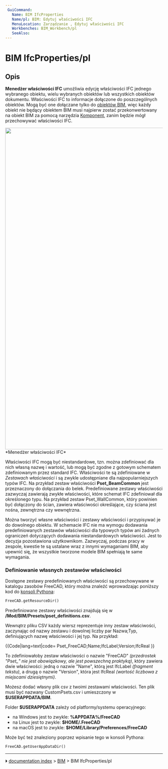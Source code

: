 ```yaml
---
 GuiCommand:
   Name: BIM IfcProperties
   Name/pl: BIM: Edytuj właściwości IFC
   MenuLocation: Zarządzanie , Edytuj właściwości IFC
   Workbenches: BIM_Workbench/pl
   SeeAlso: 
---
```


# BIM IfcProperties/pl



## Opis

**Menedżer właściwości IFC** umożliwia edycję właściwości IFC jednego wybranego obiektu, wielu wybranych obiektów lub wszystkich obiektów dokumentu. Właściwości IFC to informacje dołączone do poszczególnych obiektów. Mogą być one dołączane tylko do [obiektów BIM](BIM_Workbench/pl.md), więc każdy obiekt nie będący obiektem BIM musi najpierw zostać przekonwertowany na obiekt BIM za pomocą narzędzia [Komponent](Arch_Component/pl.md), zanim będzie mógł przechowywać właściwości IFC.

<img alt="" src=images/BIM_ifcproperties_screenshot.png  style="width:1024px;"> 
*Menedżer właściwości IFC*

Właściwości IFC mogą być niestandardowe, tzn. można zdefiniować dla nich własną nazwę i wartość, lub mogą być zgodne z gotowym schematem zdefiniowanym przez standard IFC. Właściwości te są zdefiniowane w *Zestawach właściwości* i są zwykle udostępniane dla najpopularniejszych typów IFC. Na przykład zestaw właściwości **Pset_BeamCommon** jest przeznaczony do dołączania do belek. Predefiniowane zestawy właściwości zazwyczaj zawierają zwykłe właściwości, które schemat IFC zdefiniował dla określonego typu. Na przykład zestaw Pset_WallCommon, który powinien być dołączony do ścian, zawiera właściwości określające, czy ściana jest nośna, zewnętrzna czy wewnętrzna.

Można tworzyć własne właściwości i zestawy właściwości i przypisywać je do dowolnego obiektu. W schemacie IFC nie ma wymogu dodawania predefiniowanych zestawów właściwości dla typowych typów ani żadnych ograniczeń dotyczących dodawania niestandardowych właściwości. Jest to decyzja pozostawiona użytkownikom. Zazwyczaj, podczas pracy w zespole, kwestie te są ustalane wraz z innymi wymaganiami BIM, aby upewnić się, że wszystkie tworzone modele BIM spełniają te same wymagania.



### Definiowanie własnych zestawów właściwości 

Dostępne zestawy predefiniowanych właściwości są przechowywane w katalogu zasobów FreeCAD, który można znaleźć wprowadzając poniższy kod do [konsoli Pythona](Python_console/pl.md):


```python
FreeCAD.getResourceDir()
```

Predefiniowane zestawy właściwości znajdują się w **/Mod/BIM/Presets/pset_definitions.csv**.

Wewnątrz pliku CSV każdy wiersz reprezentuje inny zestaw właściwości, zaczynając od nazwy zestawu i dowolnej liczby par Nazwa;Typ, definiujących nazwę właściwości i jej typ. Na przykład:


{{Code|lang=text|code=
Pset_FreeCAD;Name;IfcLabel;Version;IfcReal
}}

To zdefiniowałoby zestaw właściwości o nazwie \"FreeCAD\" *(przedrostek \"Pset\_\" nie jest obowiązkowy, ale jest powszechną praktyką)*, który zawiera dwie właściwości: jedną o nazwie \"Name\", którą jest IfcLabel *(fragment tekstu)*, a drugą o nazwie \"Version\", która jest IfcReal *(wartość liczbowa z miejscami dziesiętnymi)*.

Możesz dodać własny plik csv z twoimi zestawami właściwości. Ten plik musi być nazwany CustomPsets.csv i umieszczony w **$USERAPPDATA/BIM**.

Folder **$USERAPPDATA** zależy od platformy/systemu operacyjnego:

-   na Windows jest to zwykle: **%APPDATA%/FreeCAD**
-   na Linux jest to zwykle: **$HOME/.FreeCAD**
-   na macOS jest to zwykle: **$HOME/Library/Preferences/FreeCAD**

Może być też znaleziony poprzez wpisanie tego w konsoli Pythona:


```python
FreeCAD.getUserAppDataDir()
```



---
⏵ [documentation index](../README.md) > [BIM](BIM_Workbench.md) > BIM IfcProperties/pl
